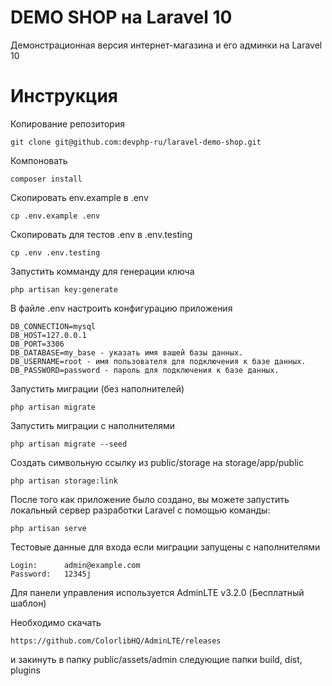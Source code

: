 # DEMO SHOP на Laravel 10
Демонстрационная версия интернет-магазина и его админки на Laravel 10

# Инструкция

Копирование репозитория

    git clone git@github.com:devphp-ru/laravel-demo-shop.git

Компоновать

    composer install

Скопировать env.example в .env

    cp .env.example .env

Скопировать для тестов .env в .env.testing

    cp .env .env.testing

Запустить комманду для генерации ключа

    php artisan key:generate

В файле .env настроить конфигурацию приложения

    DB_CONNECTION=mysql
    DB_HOST=127.0.0.1
    DB_PORT=3306
    DB_DATABASE=my_base - указать имя вашей базы данных.
    DB_USERNAME=root - имя пользователя для подключения к базе данных.
    DB_PASSWORD=password - пароль для подключения к базе данных.

Запустить миграции (без наполнителей)

    php artisan migrate

Запустить миграции с наполнителями

    php artisan migrate --seed 

Создать символьную ссылку из public/storage на storage/app/public

    php artisan storage:link

После того как приложение было создано, вы можете запустить локальный сервер разработки Laravel с помощью команды:

    php artisan serve

Тестовые данные для входа если миграции запущены с наполнителями

    Login:      admin@example.com
    Password:   12345j

Для панели управления используется AdminLTE v3.2.0 (Бесплатный шаблон)

Необходимо скачать

    https://github.com/ColorlibHQ/AdminLTE/releases

и закинуть в папку public/assets/admin следующие папки build, dist, plugins
